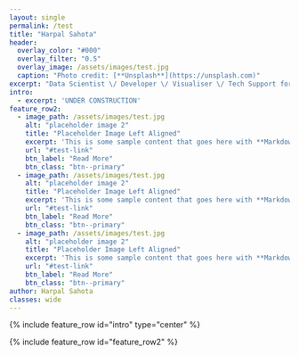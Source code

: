 ```yaml
---
layout: single
permalink: /test
title: "Harpal Sahota"
header:
  overlay_color: "#000"
  overlay_filter: "0.5"
  overlay_image: /assets/images/test.jpg
  caption: "Photo credit: [**Unsplash**](https://unsplash.com)"
excerpt: "Data Scientist \/ Developer \/ Visualiser \/ Tech Support for Mum and Dad"
intro: 
  - excerpt: 'UNDER CONSTRUCTION'
feature_row2:
  - image_path: /assets/images/test.jpg
    alt: "placeholder image 2"
    title: "Placeholder Image Left Aligned"
    excerpt: 'This is some sample content that goes here with **Markdown** formatting. Left aligned with `type="left"`'
    url: "#test-link"
    btn_label: "Read More"
    btn_class: "btn--primary"
  - image_path: /assets/images/test.jpg
    alt: "placeholder image 2"
    title: "Placeholder Image Left Aligned"
    excerpt: 'This is some sample content that goes here with **Markdown** formatting. Left aligned with `type="left"`'
    url: "#test-link"
    btn_label: "Read More"
    btn_class: "btn--primary"
  - image_path: /assets/images/test.jpg
    alt: "placeholder image 2"
    title: "Placeholder Image Left Aligned"
    excerpt: 'This is some sample content that goes here with **Markdown** formatting. Left aligned with `type="left"`'
    url: "#test-link"
    btn_label: "Read More"
    btn_class: "btn--primary"
author: Harpal Sahota
classes: wide
---
```

{% include feature_row id="intro" type="center" %}

{% include feature_row id="feature_row2" %}
